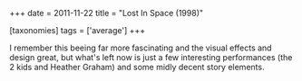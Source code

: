 +++
date = 2011-11-22
title = "Lost In Space (1998)"

[taxonomies]
tags = ['average']
+++

I remember this beeing far more fascinating and the visual effects and
design great, but what\'s left now is just a few interesting
performances (the 2 kids and Heather Graham) and some midly decent story
elements.
